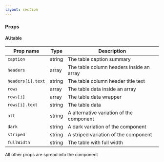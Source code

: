 ```yaml
---
layout: section
---
```


### Props


#### AUtable

| Prop name   | Type        | Description |
| ----------- | ----------- | ----------- |
| `caption`        | string     | The table caption summary |
| `headers`        |  array    | The table column headers inside an array |
| `headers[i].text`        |  string    | The table column header title text |
| `rows`        | array     | The table data inside an array |
| `rows[i]`        | array     | The table data wrapper |
| `rows[i].text`        | string     | The table data |
| `alt`        | string     | A alternative variation of the component |
| `dark`        | string     | A dark variation of the component |
| `striped`        | string     | A striped variation of the component |
| `fullWidth`        | string     | The table with full width |

All other props are spread into the component
